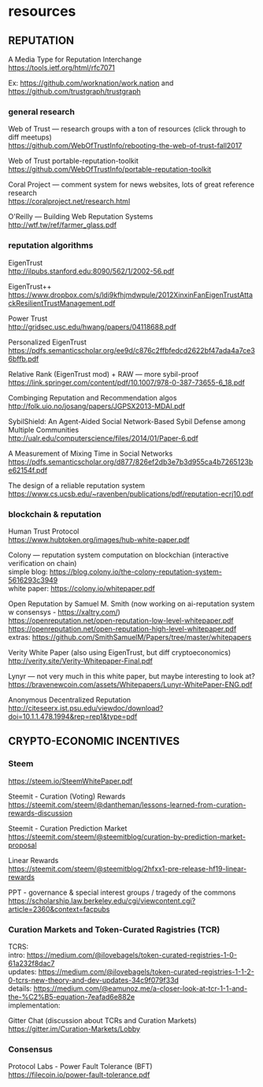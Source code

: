 # resources

## REPUTATION

A Media Type for Reputation Interchange  
https://tools.ietf.org/html/rfc7071  

Ex: https://github.com/worknation/work.nation  and https://github.com/trustgraph/trustgraph  

### general research

Web of Trust — research groups with a ton of resources (click through to diff meetups)    
https://github.com/WebOfTrustInfo/rebooting-the-web-of-trust-fall2017

Web of Trust portable-reputation-toolkit  
https://github.com/WebOfTrustInfo/portable-reputation-toolkit  

Coral Project — comment system for news websites, lots of great reference research  
https://coralproject.net/research.html  

O'Reilly — Building Web Reputation Systems  
http://wtf.tw/ref/farmer_glass.pdf  


### reputation algorithms

EigenTrust  
http://ilpubs.stanford.edu:8090/562/1/2002-56.pdf  

EigenTrust++  
https://www.dropbox.com/s/ldi9kfhjmdwpule/2012XinxinFanEigenTrustAttackResilientTrustManagement.pdf  

Power Trust  
http://gridsec.usc.edu/hwang/papers/04118688.pdf  

Personalized EigenTrust  
https://pdfs.semanticscholar.org/ee9d/c876c2ffbfedcd2622bf47ada4a7ce36bffb.pdf  

Relative Rank (EigenTrust mod) + RAW — more sybil-proof    
https://link.springer.com/content/pdf/10.1007/978-0-387-73655-6_18.pdf  

Combinging Reputation and Recommendation algos  
http://folk.uio.no/josang/papers/JGPSX2013-MDAI.pdf  

SybilShield: An Agent-Aided Social Network-Based Sybil Defense among Multiple Communities   
http://ualr.edu/computerscience/files/2014/01/Paper-6.pdf

A Measurement of Mixing Time in Social Networks  
https://pdfs.semanticscholar.org/d877/826ef2db3e7b3d955ca4b7265123be62154f.pdf

The design of a reliable reputation system  
https://www.cs.ucsb.edu/~ravenben/publications/pdf/reputation-ecrj10.pdf

### blockchain & reputation

Human Trust Protocol  
https://www.hubtoken.org/images/hub-white-paper.pdf

Colony — reputation system computation on blockchian (interactive verification on chain)  
simple blog: https://blog.colony.io/the-colony-reputation-system-5616293c3949  
white paper: https://colony.io/whitepaper.pdf  

Open Reputation by Samuel M. Smith (now working on ai-reputation system w consensys - https://xaltry.com/)  
https://openreputation.net/open-reputation-low-level-whitepaper.pdf  
https://openreputation.net/open-reputation-high-level-whitepaper.pdf  
extras: https://github.com/SmithSamuelM/Papers/tree/master/whitepapers  

Verity White Paper (also using EigenTrust, but diff cryptoeconomics)  
http://verity.site/Verity-Whitepaper-Final.pdf  

Lynyr — not very much in this white paper, but maybe interesting to look at?  
https://bravenewcoin.com/assets/Whitepapers/Lunyr-WhitePaper-ENG.pdf  

Anonymous Decentralized Reputation  
http://citeseerx.ist.psu.edu/viewdoc/download?doi=10.1.1.478.1994&rep=rep1&type=pdf  

## CRYPTO-ECONOMIC INCENTIVES  

### Steem  
https://steem.io/SteemWhitePaper.pdf  

Steemit - Curation (Voting) Rewards  
https://steemit.com/steem/@dantheman/lessons-learned-from-curation-rewards-discussion  

Steemit - Curation Prediction Market   
https://steemit.com/steem/@steemitblog/curation-by-prediction-market-proposal  

Linear Rewards  
https://steemit.com/steem/@steemitblog/2hfxx1-pre-release-hf19-linear-rewards  

PPT - governance & special interest groups / tragedy of the commons  
https://scholarship.law.berkeley.edu/cgi/viewcontent.cgi?article=2360&context=facpubs  

### Curation Markets and Token-Curated Ragistries (TCR)

TCRS:  
intro: https://medium.com/@ilovebagels/token-curated-registries-1-0-61a232f8dac7  
updates:  https://medium.com/@ilovebagels/token-curated-registries-1-1-2-0-tcrs-new-theory-and-dev-updates-34c9f079f33d  
details: https://medium.com/@eamunoz.me/a-closer-look-at-tcr-1-1-and-the-%C2%B5-equation-7eafad6e882e  
implementation:  

Gitter Chat (discussion about TCRs and Curation Markets)  
https://gitter.im/Curation-Markets/Lobby

### Consensus  
Protocol Labs - Power Fault Tolerance  (BFT)  
https://filecoin.io/power-fault-tolerance.pdf  


